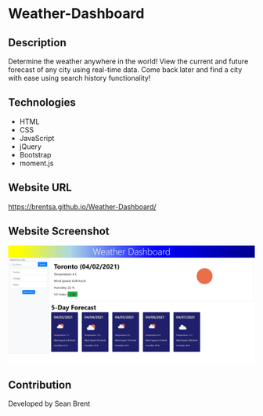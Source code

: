 # Weather-Dashboard

## Description
Determine the weather anywhere in the world!
View the current and future forecast of any city using real-time data.
Come back later and find a city with ease using search history functionality!

## Technologies 
* HTML
* CSS
* JavaScript
* jQuery 
* Bootstrap
* moment.js

## Website URL
https://brentsa.github.io/Weather-Dashboard/

## Website Screenshot
![Website Screenshot](./assets/images/website.png)

## Contribution
Developed by Sean Brent
